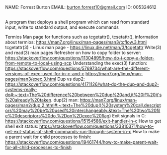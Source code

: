 NAME: Forrest Burton
EMAIL: burton.forrest10@gmail.com
ID: 005324612

<br/>
A program that deploys a shell program which can read from standard input, write to standard output, and execute commands
<br/>

Termios Man page for functions such as tcgetattr(), tcsetattr(), information about termios: https://man7.org/linux/man-pages/man3/tcflow.3.html
tcgetattr(3) - Linux man page - https://linux.die.net/man/3/tcgetattr
Write(3) and read(3) man pages
Refresher on how to copy folder to server: https://stackoverflow.com/questions/11304895/how-do-i-copy-a-folder-from-remote-to-local-using-scp
Understanding the exec(3) function: https://stackoverflow.com/questions/5769734/what-are-the-different-versions-of-exec-used-for-in-c-and-c
https://man7.org/linux/man-pages/man3/exec.3.html
Dup vs dup2: https://stackoverflow.com/questions/4171126/what-do-the-dup-and-dup2-systems-really-do#:~:text=The%20difference%20between%20dup%20and,it%20if%20it's%20already%20taken.
dup(2) man: https://man7.org/linux/man-pages/man2/dup.2.html#:~:text=The%20dup()%20system%20call,descriptors%20may%20be%20used%20interchangeably.&text=The%20two%20file%20descriptors%20do,%2Don%2Dexec%20flag)
Exit signals in C: https://stackoverflow.com/questions/15154586/exit-handler-in-c
How to get shell exit status: https://stackoverflow.com/questions/33810371/how-to-get-exit-status-of-shell-commands-run-through-system-in-c
How to make a parent wait for child processes to finish: https://stackoverflow.com/questions/19461744/how-to-make-parent-wait-for-all-child-processes-to-finish
